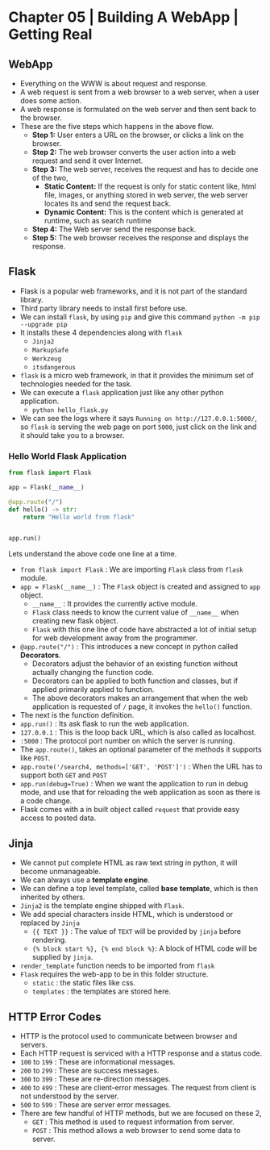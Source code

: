 # Chapter 05 | Building A WebApp | Getting Real #

## WebApp ##
* Everything on the WWW is about request and response.
* A web request is sent from a web browser to a web server, when a user does some action.
* A web response is formulated on the web server and then sent back to the browser.
* These are the five steps which happens in the above flow.
    - **Step 1:** User enters a URL on the browser, or clicks a link on the browser.
    - **Step 2:** The web browser converts the user action into a web request and send it over Internet.
    - **Step 3:** The web server, receives the request and has to decide one of the two,
        + **Static Content:** If the request is only for static content like, html file, images, or anything stored in web server, the web server locates its and send the request back.
        + **Dynamic Content:** This is the content which is generated at runtime, such as search runtime
    - **Step 4:** The Web server send the response back.
    - **Step 5:** The web browser receives the response and displays the response.

## Flask ##
* Flask is a popular web frameworks, and it is not part of the standard library.
* Third party library needs to install first before use.
* We can install `flask`, by using `pip` and give this command `python -m pip --upgrade pip`
* It installs these 4 dependencies along with `flask`
    - `Jinja2`
    - `MarkupSafe`
    - `Werkzeug`
    - `itsdangerous`
* `flask` is a micro web framework, in that it provides the minimum set of technologies needed for the task.
* We can execute a `flask` application just like any other python application.
    - `python hello_flask.py`
* We can see the logs where it says `Running on http://127.0.0.1:5000/`, so `flask` is serving the web page on port `5000`, just click on the link and it should take you to a browser.

### Hello World Flask Application ###

````python
from flask import Flask

app = Flask(__name__)

@app.route("/")
def hello() -> str:
    return "Hello world from flask"


app.run()
````
Lets understand the above code one line at a time.

* `from flask import Flask` : We are importing `Flask` class from `flask` module.
* `app = Flask(__name__)` : The `Flask` object is created and assigned to `app` object.
    - `__name__` : It provides the currently active module. 
    - `Flask` class needs to know the current value of `__name__` when creating new flask object.
    - `Flask` with this one line of code have abstracted a lot of initial setup for web development away from the programmer.
* `@app.route("/")` : This introduces a new concept in python called **Decorators**.
    - Decorators adjust the behavior of an existing function without actually changing the function code.
    - Decorators can be applied to both function and classes, but if applied primarily applied to function.
    - The above decorators makes an arrangement that when the web application is requested of `/` page, it invokes the `hello()` function.
* The next is the function definition.
* `app.run()` : Its ask flask to run the web application.
* `127.0.0.1` : This is the loop back URL, which is also called as localhost.
* `:5000` : The protocol port number on which the server is running.  
* The `app.route()`, takes an optional parameter of the methods it supports like `POST`.
* `app.route('/search4, methods=['GET', 'POST']')` : When the URL has to support both `GET` and `POST`
* `app.run(debug=True)` : When we want the application to run in debug mode, and use that for reloading the web application as soon as there is a code change.
* Flask comes with a in built object called `request` that provide easy access to posted data.

## Jinja ##
* We cannot put complete HTML as raw text string in python, it will become unmanageable.
* We can always use a **template engine**.
* We can define a top level template, called **base template**, which is then inherited by others.
* `Jinja2` is the template engine shipped with `Flask`.
* We add special characters inside HTML, which is understood or replaced by `Jinja`
    - `{{ TEXT }}` : The value of `TEXT` will be provided by `jinja` before rendering.
    - `{% block start %}, {% end block %}`: A block of HTML code will be supplied by `jinja`.
* `render_template` function needs to be imported from `flask`
* `Flask` requires the web-app to be in this folder structure.
    - `static` : the static files like css.
    - `templates` : the templates are stored here.


## HTTP Error Codes ##
* HTTP is the protocol used to communicate between browser and servers.
* Each HTTP request is serviced with a HTTP response and a status code.
* `100` to `199` : These are informational messages.
* `200` to `299` : These are success messages.
* `300` to `399` : These are re-direction messages.
* `400` to `499` : These are client-error messages. The request from client is not understood by the server.
* `500` to `599` : These are server error messages.
* There are few handful of HTTP methods, but we are focused on these 2,
    * `GET` : This method is used to request information from server.
    * `POST` : This method allows a web browser to send some data to server.   


